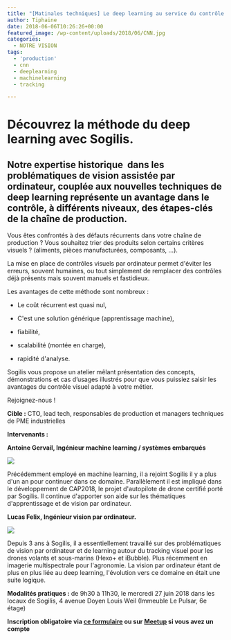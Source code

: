 ```yaml
---
title: "[Matinales techniques] Le deep learning au service du contrôle visuel en production : découverte des cas d'usages et démonstration le 27 juin"
author: Tiphaine
date: 2018-06-06T10:26:26+00:00
featured_image: /wp-content/uploads/2018/06/CNN.jpg
categories:
  - NOTRE VISION
tags:
  - 'production'
  - cnn
  - deeplearning
  - machinelearning
  - tracking

---
```

# Découvrez la méthode du deep learning avec Sogilis.

## Notre expertise historique  dans les problématiques de vision assistée par ordinateur, couplée aux nouvelles techniques de deep learning représente un avantage dans le contrôle, à différents niveaux, des étapes-clés de la chaîne de production.

Vous êtes confrontés à des défauts récurrents dans votre chaîne de production ? Vous souhaitez trier des produits selon certains critères visuels ? (aliments, pièces manufacturées, composants, ...).

La mise en place de contrôles visuels par ordinateur permet d'éviter les erreurs, souvent humaines, ou tout simplement de remplacer des contrôles déjà présents mais souvent manuels et fastidieux.

Les avantages de cette méthode sont nombreux :

- Le coût récurrent est quasi nul,

- C'est une solution générique (apprentissage machine),

- fiabilité,

- scalabilité (montée en charge),

- rapidité d'analyse.

Sogilis vous propose un atelier mêlant présentation des concepts, démonstrations et cas d’usages illustrés pour que vous puissiez saisir les avantages du contrôle visuel adapté à votre métier.

Rejoignez-nous !

**Cible :** CTO, lead tech, responsables de production et managers techniques de PME industrielles

**Intervenants :**

**Antoine Gervail, Ingénieur machine learning / systèmes embarqués**

![](/img/2018/06/485_396_Antoine-Gervail.jpg)

Précédemment employé en machine learning, il a rejoint Sogilis il y a plus d'un an pour continuer dans ce domaine. Parallèlement il est impliqué dans le développement de CAP2018, le projet d'autopilote de drone certifié porté par Sogilis. Il continue d'apporter son aide sur les thématiques d'apprentissage et de vision par ordinateur.

**Lucas Felix, Ingénieur vision par ordinateur.**

![](/img/2018/06/483_256_Lucas-Felix.jpg)

Depuis 3 ans à Sogilis, il a essentiellement travaillé sur des problématiques de vision par ordinateur et de learning autour du tracking visuel pour les drones volants et sous-marins (Hexo+ et iBubble). Plus récemment en imagerie multispectrale pour l'agronomie. La vision par ordinateur étant de plus en plus liée au deep learning, l'évolution vers ce domaine en était une suite logique.

**Modalités pratiques :** de 9h30 à 11h30, le mercredi 27 juin 2018 dans les locaux de Sogilis, 4 avenue Doyen Louis Weil (Immeuble Le Pulsar, 6e étage)

**Inscription obligatoire via [ce formulaire][1] ou sur [Meetup][2] si vous avez un compte**

[1]: https://goo.gl/forms/9zcF5cNqLdoncVyw2
[2]: http://meetu.ps/e/Fnrdt/Bgx6T/f
